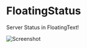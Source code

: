 # FloatingStatus
Server Status in FloatingText!

![Screenshot](https://pp.vk.me/c628321/v628321748/32359/ZsiVorzia44.jpg)
